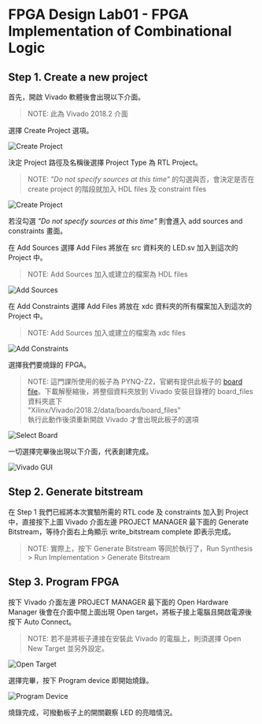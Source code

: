 FPGA Design Lab01 - FPGA Implementation of Combinational Logic
======================


## Step 1. Create a new project
首先，開啟 Vivado 軟體後會出現以下介面。
> NOTE: 此為 Vivado 2018.2 介面

選擇 Create Project 選項。

![Create Project](/images/create_prj.png)  

決定 Project 路徑及名稱後選擇 Project Type 為 RTL Project。
> NOTE: _"Do not specify sources at this time"_ 的勾選與否，會決定是否在 create project 的階段就加入 HDL files 及 constraint files

![Create Project](/images/RTL_prj.png)

若沒勾選 _"Do not specify sources at this time"_ 則會進入 add sources and constraints 畫面。

在 Add Sources 選擇 Add Files 將放在 src 資料夾的 LED.sv 加入到這次的 Project 中。
> NOTE: Add Sources 加入或建立的檔案為 HDL files

![Add Sources](/images/add_src.png)

在 Add Constraints 選擇 Add Files 將放在 xdc 資料夾的所有檔案加入到這次的 Project 中。
> NOTE: Add Sources 加入或建立的檔案為 xdc files

![Add Constraints](/images/add_xdc.png)

選擇我們要燒錄的 FPGA。
> NOTE: 這門課所使用的板子為 PYNQ-Z2，官網有提供此板子的 [board file](https://d2m32eurp10079.cloudfront.net/Download/pynq-z2.zip)。下載解壓縮後，將整個資料夾放到 Vivado 安裝目錄裡的 board_files 資料夾底下   
> "Xilinx/Vivado/2018.2/data/boards/board_files"  
> 執行此動作後須重新開啟 Vivado 才會出現此板子的選項

![Select Board](/images/bd_sel.png)

一切選擇完畢後出現以下介面，代表創建完成。

![Vivado GUI](/images/vivado_gui.png)
## Step 2. Generate bitstream
在 Step 1 我們已經將本次實驗所需的 RTL code 及 constraints 加入到 Project 中，直接按下上圖 Vivado 介面左邊 PROJECT MANAGER 最下面的 Generate Bitstream，等待介面右上角顯示 write_bitstream complete 即表示完成。
> NOTE: 實際上，按下 Generate Bitstream 等同於執行了，Run Synthesis > Run Implementation > Generate Bitstream

## Step 3. Program FPGA
按下 Vivado 介面左邊 PROJECT MANAGER 最下面的 Open Hardware Manager 後會在介面中間上面出現 Open target，將板子接上電腦且開啟電源後按下 Auto Connect。
> NOTE: 若不是將板子連接在安裝此 Vivado 的電腦上，則須選擇 Open New Target 並另外設定。

![Open Target](/images/open_target.png)

選擇完畢，按下 Program device 即開始燒錄。

![Program Device](/images/dev_prog.png)

燒錄完成，可撥動板子上的開關觀察 LED 的亮暗情況。
